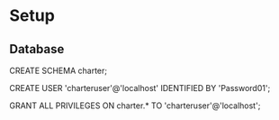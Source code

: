 # Setup

## Database

CREATE SCHEMA charter;

CREATE USER 'charteruser'@'localhost' IDENTIFIED BY 'Password01';

GRANT ALL PRIVILEGES ON charter.* TO 'charteruser'@'localhost';
